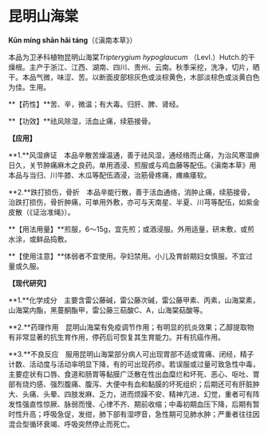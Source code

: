# 昆明山海棠

**Kūn míng shān hǎi táng**（《滇南本草》）

本品为卫矛科植物昆明山海棠*Tripterygium hypoglaucum* （Levl.）Hutch.的干燥根。主产于浙江、江西、湖南、四川、贵州、云南。秋季采挖，洗净，切片，晒干。本品气微，味涩、苦。以断面皮部棕灰色或淡棕黄色，木部淡棕色或淡黄白色为佳。生用。

**【药性】**苦、辛，微温；有大毒。归肝、脾、肾经。

**【功效】**祛风除湿，活血止痛，续筋接骨。

**【应用】**

**1.**风湿痹证　本品辛散苦燥温通，善于祛风湿，通经络而止痛，为治风寒湿痹日久，关节肿痛麻木之良药。单用酒浸、煎服或与鸡血藤等配伍。《滇南本草》用本品与当归、川牛膝、木瓜等配伍酒浸，治筋骨疼痛，瘫痪痿软。

**2.**跌打损伤，骨折　本品辛能行散，善于活血通络，消肿止痛，续筋接骨，治跌打损伤，骨折肿痛，可单用外敷，亦可与天南星、半夏、川芎等配伍，如紫金皮散（《证治准绳》）。

**【用法用量】**煎服，6～15g，宜先煎；或酒浸服。外用适量，研末敷，或煎水涂，或鲜品捣敷。

**【使用注意】**体弱者不宜使用。孕妇禁用。小儿及育龄期妇女慎服。不宜过量或久服。

**【现代研究】**

**1.**化学成分　主要含雷公藤碱，雷公藤次碱，雷公藤甲素、丙素，山海棠素，山海棠内酯，黑蔓酮酯甲，雷公藤三萜酸C、A，山海棠萜酸等。

**2.**药理作用　昆明山海棠有免疫调节作用；有明显的抗炎效果；乙醇提取物有非常显著的抗生育作用，停药后可恢复其生育能力。并有抗癌作用。

**3.**不良反应　服用昆明山海棠部分病人可出现胃部不适或胃痛、闭经，精子计数、活动度与活动率明显下降，有的可出现药疹。若误服或过量可致急性中毒，主要症状有口唇、食道和肠胃等黏膜广泛散在性出血糜烂和坏死、恶心、呕吐、胃部有烧灼感、强烈腹痛、腹泻、大便中有血和黏膜的坏死组织；后期还可有肝脏肿大、头痛、头晕、四肢发麻、乏力，进而烦躁不安、精神亢进、幻觉，重者可有阵发性强直性惊厥、脉弱而慢、心律不齐、期前收缩；中毒初期血压下降，后期有暂时性升高；呼吸急促，发绀，肺下部有湿啰音，急性期可见肺水肿；严重者往往因混合型循环衰竭、呼吸突然停止而死亡。